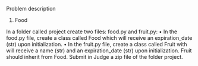 Problem description

1.	Food

In a folder called project create two files: food.py and fruit.py:
•	In the food.py file, create a class called Food which will receive an
expiration_date (str) upon initialization.
•	In the fruit.py file, create a class called Fruit with will receive a name 
(str) and an expiration_date (str) upon initialization. 
Fruit should inherit from Food.
Submit in Judge a zip file of the folder project.
